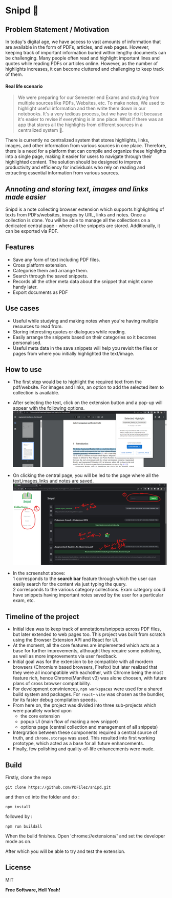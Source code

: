 # Snipd 🔫

## Problem Statement / Motivation

In today's digital age, we have access to vast amounts of information that are available in the form of PDFs, articles, and web pages. However, keeping track of important information buried within lengthy documents can be challenging. Many people often read and highlight important lines and quotes while reading PDFs or articles online. However, as the number of highlights increases, it can become cluttered and challenging to keep track of them. 

#### Real life scenario
 > We were preparing for our Semester end Exams and studying from multiple sources like PDFs, Websites, etc. To make notes, We used to highlight useful information and then write them down in our notebooks. It's a very tedious process, but we have to do it because it's easier to revise if everything is in one place. What if there was an app that stores all the highlights from different sources in a centralized system 🤔. 

There is currently no centralized system that stores highlights, links, images, and other information from various sources in one place. Therefore, there is a need for a platform that can compile and organize these highlights into a single page, making it easier for users to navigate through their highlighted content. The solution should be designed to improve productivity and efficiency for individuals who rely on reading and extracting essential information from various sources.

## _Annoting and storing text, images and links made easier_

Snipd is a note collecting browser extension which supports highlighting of texts from PDFs/websites, images by URL, links and notes. Once a collection is done. You will be able to manage all the collections on a dedicated central page - where all the snippets are stored. Additionally, it can be 
exported via PDF.

## Features

- Save any form of text including PDF files.
- Cross platform extension.
- Categorise them and arrange them.
- Search through the saved snippets.
- Records all the other meta data about the snippet that might come handy later.
- Export documents as PDF

## Use cases

- Useful while studying and making notes when you're having multiple resources to read from.
- Storing interesting quotes or dialogues while reading.
- Easily arrange the snippets based on their categories so it becomes personalised.
- Useful meta data in the save snippets will help you revisit the files or pages from where you initially highlighted the text/image.

## How to use

- The first step would be to highlight the required text from the pdf/website.
For images and links, an option to add the selected item to collection is available.
- After selecting the text, click on the extension button and a pop-up will appear with the following options.
![](./assets/popupSS.png)

- On clicking the central page, you will be led to the page where all the text,images,links and notes are saved.
![](./assets/centralPage.png)

- In the screenshot above:<br/>
  1 corresponds to the **search bar** feature through which the user can easily search for the content via just typing the query.<br/>
  2 corresponds to the various category collections. Exam category could have snippets having important notes saved by the user for a particular exam, etc.


## Timeline of the project 
- Initial idea was to keep track of annotations/snippets across PDF files, but later extended to web pages too. This project was built from scratch using the Browser Extension API and React for UI.
- At the moment, all the core features are implemented which acts as a base for further improvements, althought they require some polishing, as well as more improvements via user feedback.
- Initial goal was for the extension to be compatible with all mordern browsers (Chromium based browsers, Firefox) but later realized that they were all incompatible with eachother, with Chrome being the most feature rich, hence Chrome(Manifest v3) was alone choosen, with future plans of cross browser compatibility.
- For development conviniences, `npm workspaces` were used for a shared build system and packages. For `react`- `vite` was chosen as the bundler, for its faster debug compilation speeds.
- From here on, the project was divided into three sub-projects which were parallely worked upon
  - the core extension
  - popup UI (main flow of making a new snippet)
  - options page (central collection and management of all snippets)
- Intergration between these components required a central source of truth, and `chrome.storage` was used. This resulted into first working prototype, which acted as a base for all future enhancements.
- Finally, few polishing and quality-of-life enhancements were made.


## Build

Firstly, clone the repo 
```
git clone https://github.com/PDFilez/snipd.git
```
and then cd into the folder and do :
```
npm install
```
followed by :
```
npm run buildall
```
When the build finishes. Open 'chrome://extensions/' and set the developer mode as on.

After which you will be able to try and test the extension.
## License

MIT

**Free Software, Hell Yeah!**
